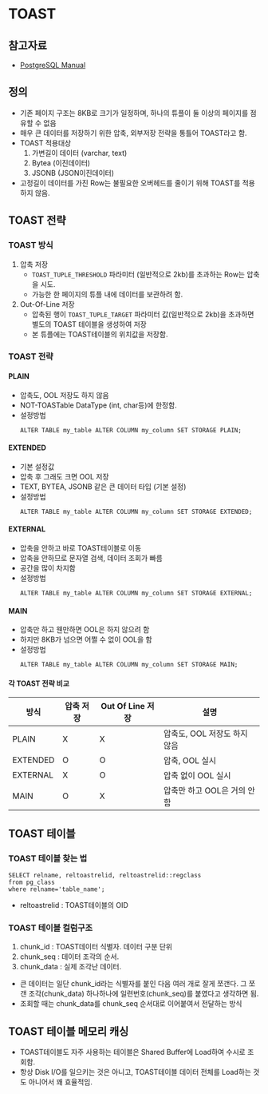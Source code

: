 # TOAST

## 참고자료
- [PostgreSQL Manual](https://www.postgresql.org/docs/current/storage-toast.html)

## 정의
- 기존 페이지 구조는 8KB로 크기가 일정하며, 하나의 튜플이 둘 이상의 페이지를 점유할 수 없음
- 매우 큰 데이터를 저장하기 위한 압축, 외부저장 전략을 통틀어 TOAST라고 함.
- TOAST 적용대상
  1. 가변길이 데이터 (varchar, text)
  2. Bytea (이진데이터)
  3. JSONB (JSON이진데이터)
- 고정길이 데이터를 가진 Row는 불필요한 오버헤드를 줄이기 위해 TOAST를 적용하지 않음.

## TOAST 전략
### TOAST 방식
1. 압축 저장
   - `TOAST_TUPLE_THRESHOLD` 파라미터 (일반적으로 2kb)를 초과하는 Row는 압축을 시도.
   - 가능한 한 페이지의 튜플 내에 데이터를 보관하려 함.
2. Out-Of-Line 저장
   - 압축된 행이 `TOAST_TUPLE_TARGET` 파라미터 값(일반적으로 2kb)을 초과하면 별도의 TOAST 테이블을 생성하여 저장
   - 본 튜플에는 TOAST테이블의 위치값을 저장함.

### TOAST 전략
#### PLAIN
- 압축도, OOL 저장도 하지 않음
- NOT-TOASTable DataType (int, char등)에 한정함.
- 설정방법
   ```
   ALTER TABLE my_table ALTER COLUMN my_column SET STORAGE PLAIN;
   ```

#### EXTENDED
- 기본 설정값
- 압축 후 그래도 크면 OOL 저장
- TEXT, BYTEA, JSONB 같은 큰 데이터 타입 (기본 설정)
- 설정방법
   ```
   ALTER TABLE my_table ALTER COLUMN my_column SET STORAGE EXTENDED;
   ```

#### EXTERNAL
- 압축을 안하고 바로 TOAST테이블로 이동
- 압축을 안하므로 문자열 검색, 데이터 조회가 빠름
- 공간을 많이 차지함
- 설정방법
   ```
   ALTER TABLE my_table ALTER COLUMN my_column SET STORAGE EXTERNAL;
   ```

#### MAIN
- 압축만 하고 웬만하면 OOL은 하지 않으려 함
- 하지만 8KB가 넘으면 어쩔 수 없이 OOL을 함
- 설정방법
   ```
   ALTER TABLE my_table ALTER COLUMN my_column SET STORAGE MAIN;
   ```

#### 각 TOAST 전략 비교
| 방식 | 압축 저장 | Out Of Line 저장 | 설명 |
| --- | --- | --- | ---- |
| PLAIN | X | X | 압축도, OOL 저장도 하지 않음 |
| EXTENDED | O | O | 압축, OOL 실시 | 
| EXTERNAL | X | O | 압축 없이 OOL 실시 | 
| MAIN | O | X | 압축만 하고 OOL은 거의 안함 |


## TOAST 테이블
### TOAST 테이블 찾는 법
```
SELECT relname, reltoastrelid, reltoastrelid::regclass
from pg_class
where relname='table_name';
```
- reltoastrelid : TOAST테이블의 OID

### TOAST 테이블 컬럼구조
1. chunk_id : TOAST데이터 식별자. 데이터 구분 단위
2. chunk_seq : 데이터 조각의 순서.
3. chunk_data : 실제 조각난 데이터.   

- 큰 데이터는 일단 chunk_id라는 식별자를 붙인 다음 여러 개로 잘게 쪼갠다. 그 쪼갠 조각(chunk_data) 하나하나에 일련번호(chunk_seq)를 붙였다고 생각하면 됨.
- 조회할 때는 chunk_data를 chunk_seq 순서대로 이어붙여서 전달하는 방식

## TOAST 테이블 메모리 캐싱
- TOAST테이블도 자주 사용하는 테이블은 Shared Buffer에 Load하여 수시로 조회함.
- 항상 Disk I/O를 일으키는 것은 아니고, TOAST테이블 데이터 전체를 Load하는 것도 아니어서 꽤 효율적임.
